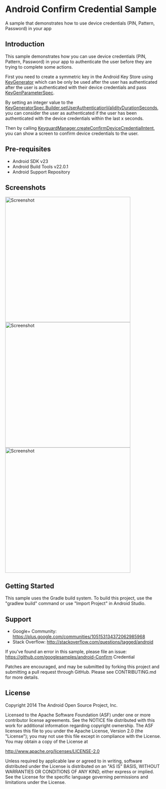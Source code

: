 
Android Confirm Credential Sample
===================================

A sample that demonstrates how to use device credentials (PIN, Pattern, Password) in your app

Introduction
------------

This sample demonstrates how you can use device credentials (PIN, Pattern, Password) in your app
to authenticate the user before they are trying to complete some actions.

First you need to create a symmetric key in the Android Key Store using [KeyGenerator][1]
which can be only be used after the user has authenticated after the user is authenticated
with their device credentials and pass [KeyGenParameterSpec][2].

By setting an integer value to the
[KeyGeneratorSpec.Builder.setUserAuthenticationValidityDurationSeconds][3], you can consider the
user as authenticated if the user has been authenticated with the device credentials
within the last x seconds.

Then by calling [KeyguardManager.createConfirmDeviceCredentialIntent][4], you can show a screen
to confirm device credentials to the user.

[1]: https://developer.android.com/reference/javax/crypto/KeyGenerator.html
[2]: https://developer.android.com/reference/android/security/KeyGenParameterSpec.html
[3]: https://developer.android.com/reference/android/security/KeyGenParameterSpec.Builder#setUserAuthenticationValidityDurationSeconds().html
[4]: https://developer.android.com/reference/android/app/KeyguardManager.createConfirmDeviceCredentialIntent().html

Pre-requisites
--------------

- Android SDK v23
- Android Build Tools v22.0.1
- Android Support Repository

Screenshots
-------------

<img src="screenshots/1-purchase.png" height="400" alt="Screenshot"/> <img src="screenshots/2-show-confirm-credential.png" height="400" alt="Screenshot"/> <img src="screenshots/3-already-authenticated.png" height="400" alt="Screenshot"/> 

Getting Started
---------------

This sample uses the Gradle build system. To build this project, use the
"gradlew build" command or use "Import Project" in Android Studio.

Support
-------

- Google+ Community: https://plus.google.com/communities/105153134372062985968
- Stack Overflow: http://stackoverflow.com/questions/tagged/android

If you've found an error in this sample, please file an issue:
https://github.com/googlesamples/android-Confirm Credential

Patches are encouraged, and may be submitted by forking this project and
submitting a pull request through GitHub. Please see CONTRIBUTING.md for more details.

License
-------

Copyright 2014 The Android Open Source Project, Inc.

Licensed to the Apache Software Foundation (ASF) under one or more contributor
license agreements.  See the NOTICE file distributed with this work for
additional information regarding copyright ownership.  The ASF licenses this
file to you under the Apache License, Version 2.0 (the "License"); you may not
use this file except in compliance with the License.  You may obtain a copy of
the License at

http://www.apache.org/licenses/LICENSE-2.0

Unless required by applicable law or agreed to in writing, software
distributed under the License is distributed on an "AS IS" BASIS, WITHOUT
WARRANTIES OR CONDITIONS OF ANY KIND, either express or implied.  See the
License for the specific language governing permissions and limitations under
the License.
